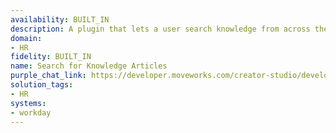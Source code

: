 ```yaml
---
availability: BUILT_IN
description: A plugin that lets a user search knowledge from across the organization.
domain:
- HR
fidelity: BUILT_IN
name: Search for Knowledge Articles
purple_chat_link: https://developer.moveworks.com/creator-studio/developer-tools/purple-chat/?conversation=%7B%22startTimestamp%22%3A%2211%3A43+AM%22%2C%22messages%22%3A%5B%7B%22parts%22%3A%5B%7B%22richText%22%3A%22Hey%2C+can+you+show+me+my+HR+documents%3F%22%7D%5D%2C%22role%22%3A%22user%22%7D%2C%7B%22parts%22%3A%5B%7B%22richText%22%3A%22I+found+these+HR+documents+in+%3Cb%3EWorkday%3C%2Fb%3E%3A%22%7D%2C%7B%22citations%22%3A%5B%7B%22citationTitle%22%3A%22Performance+Review+2024%22%2C%22connectorName%22%3A%22workday%22%7D%2C%7B%22citationTitle%22%3A%22Benefits+Enrollment+Guide+2024%22%2C%22connectorName%22%3A%22workday%22%7D%2C%7B%22citationTitle%22%3A%22Employee+Handbook%22%2C%22connectorName%22%3A%22workday%22%7D%5D%7D%2C%7B%22richText%22%3A%22Which+one+would+you+like+to+view%3F%22%7D%5D%2C%22role%22%3A%22assistant%22%7D%2C%7B%22parts%22%3A%5B%7B%22richText%22%3A%22Show+me+the+Employee+Handbook%22%7D%5D%2C%22role%22%3A%22user%22%7D%2C%7B%22parts%22%3A%5B%7B%22richText%22%3A%22Okay%2C+here%27s+the+Employee+Handbook%3A%22%7D%2C%7B%22richText%22%3A%22%3Ch2%3EEmployee+Handbook%3C%2Fh2%3E%5Cn%3Cp%3E%3Cb%3EWelcome+to+the+Company%21%3C%2Fb%3E%3C%2Fp%3E%5Cn%3Cp%3EThis+handbook+outlines+our+policies+and+expectations.%3C%2Fp%3E%5Cn%3Cp%3E%3Cb%3EKey+Sections%3A%3C%2Fb%3E%3C%2Fp%3E%5Cn%3Col%3E%5Cn+%3Cli%3ECode+of+Conduct%3C%2Fli%3E%5Cn+%3Cli%3ELeave+Policies%3C%2Fli%3E%5Cn+%3Cli%3EBenefits+Information%3C%2Fli%3E%5Cn%3C%2Fol%3E%5Cn%3Cp%3EPlease+review+this+document+carefully.%3C%2Fp%3E%22%7D%2C%7B%22citations%22%3A%5B%7B%22citationTitle%22%3A%22Employee+Handbook%22%2C%22connectorName%22%3A%22workday%22%7D%5D%7D%5D%2C%22role%22%3A%22assistant%22%7D%5D%7D
solution_tags:
- HR
systems:
- workday
---
```

